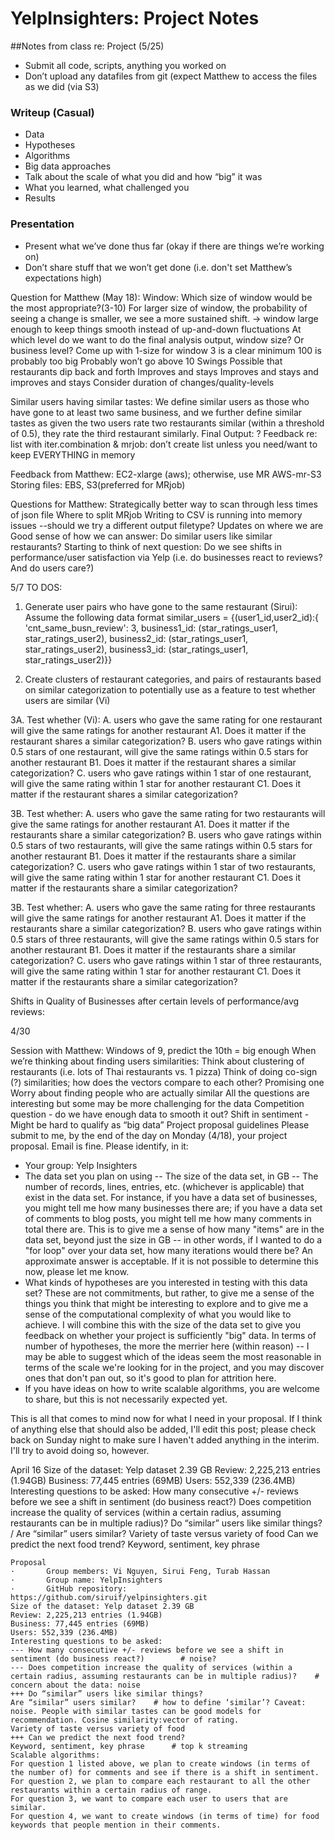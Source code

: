 # YelpInsighters: Project Notes

##Notes from class re: Project (5/25)
* Submit all code, scripts, anything you worked on
* Don’t upload any datafiles from git (expect Matthew to access the files as we did (via S3)

### Writeup (Casual)
* Data
* Hypotheses
* Algorithms
* Big data approaches
* Talk about the scale of what you did and how “big” it was
* What you learned, what challenged you
* Results

### Presentation
* Present what we’ve done thus far (okay if there are things we’re working on)
* Don’t share stuff that we won’t get done (i.e. don't set Matthew’s expectations high)


Question for Matthew (May 18):
Window:
Which size of window would be the most appropriate?(3-10) For larger size of window, the probability of seeing a  change is smaller, we see a more sustained shift. → window large enough to keep things smooth instead of up-and-down fluctuations
At which level do we want to do the final analysis output, window size? Or business level?
Come up with 1-size for window
3 is a clear minimum
100 is probably too big
Probably won’t go above 10
Swings
Possible that restaurants dip back and forth
Improves and stays
Improves and stays and improves and stays
Consider duration of changes/quality-levels

Similar users having similar tastes:
We define similar users as those who have gone to at least two same business, and we further define similar tastes as given the two users rate two restaurants similar (within a threshold of 0.5), they rate the third restaurant similarly.
Final Output: ?
Feedback re: list with iter.combination & mrjob: don’t create list unless you need/want to keep EVERYTHING in memory


Feedback from Matthew:
EC2-xlarge (aws); otherwise, use MR
AWS-mr-S3
Storing files: EBS, S3(preferred for MRjob)

Questions for Matthew:
Strategically better way to scan through less times of json file
Where to split MRjob
Writing to CSV is running into memory issues --should we try a different output filetype?
Updates on where we are
Good sense of how we can answer: Do similar users like similar restaurants?
Starting to think of next question: Do we see shifts in performance/user satisfaction via Yelp (i.e. do businesses react to reviews? And do users care?)

5/7
TO DOS:

1. Generate user pairs who have gone to the same restaurant (Sirui):
Assume the following data format
similar_users = {(user1_id,user2_id):{ 'cnt_same_busn_review': 3, 
business1_id: (star_ratings_user1, star_ratings_user2), 
business2_id: (star_ratings_user1, star_ratings_user2), 
business3_id: (star_ratings_user1, star_ratings_user2)}}

2. Create clusters of restaurant categories, and pairs of restaurants based on similar categorization
to potentially use as a feature to test whether users are similar (Vi)

3A. Test whether (Vi):
	A. users who gave the same rating for one restaurant will give the same ratings for another restaurant
		A1. Does it matter if the restaurant shares a similar categorization?
	B. users who gave ratings within 0.5 stars of one restaurant, will give the same ratings within 0.5 stars for another restaurant
		B1. Does it matter if the restaurant shares a similar categorization?
	C. users who gave ratings within 1 star of one restaurant, will give the same rating within 1 star for another restaurant
		C1. Does it matter if the restaurant shares a similar categorization?

3B. Test whether:
	A. users who gave the same rating for two restaurants will give the same ratings for another restaurant
		A1. Does it matter if the restaurants share a similar categorization?
	B. users who gave ratings within 0.5 stars of two restaurants, will give the same ratings within 0.5 stars for another restaurant
		B1. Does it matter if the restaurants share a similar categorization?
	C. users who gave ratings within 1 star of two restaurants, will give the same rating within 1 star for another restaurant
		C1. Does it matter if the restaurants share a similar categorization?

3B. Test whether:
	A. users who gave the same rating for three restaurants will give the same ratings for another restaurant
		A1. Does it matter if the restaurants share a similar categorization?
	B. users who gave ratings within 0.5 stars of three restaurants, will give the same ratings within 0.5 stars for another restaurant
		B1. Does it matter if the restaurants share a similar categorization?
	C. users who gave ratings within 1 star of three restaurants, will give the same rating within 1 star for another restaurant
		C1. Does it matter if the restaurants share a similar categorization?

Shifts in Quality of Businesses after certain levels of performance/avg reviews:


4/30


Session with Matthew:
Windows of 9, predict the 10th = big enough
When we’re thinking about finding users similarities:
Think about clustering of restaurants (i.e. lots of Thai restaurants vs. 1 pizza)
Think of doing co-sign (?) similarities; how does the vectors compare to each other?
Promising one
Worry about finding people who are actually similar
All the questions are interesting but some may be more challenging for the data
Competition question - do we have enough data to smooth it out?
Shift in sentiment - 
Might be hard to qualify as “big data”
Project proposal guidelines
Please submit to me, by the end of the day on Monday (4/18), your project proposal. Email is fine. Please identify, in it:

- Your group: Yelp Insighters
- The data set you plan on using
-- The size of the data set, in GB
-- The number of records, lines, entries, etc. (whichever is applicable) that exist in the data set. For instance, if you have a data set of businesses, you might tell me how many businesses there are; if you have a data set of comments to blog posts, you might tell me how many comments in total there are. This is to give me a sense of how many "items" are in the data set, beyond just the size in GB -- in other words, if I wanted to do a "for loop" over your data set, how many iterations would there be? An approximate answer is acceptable. If it is not possible to determine this now, please let me know.
- What kinds of hypotheses are you interested in testing with this data set? These are not commitments, but rather, to give me a sense of the things you think that might be interesting to explore and to give me a sense of the computational complexity of what you would like to achieve. I will combine this with the size of the data set to give you feedback on whether your project is sufficiently "big" data. In terms of number of hypotheses, the more the merrier here (within reason) -- I may be able to suggest which of the ideas seem the most reasonable in terms of the scale we're looking for in the project, and you may discover ones that don't pan out, so it's good to plan for attrition here.
- If you have ideas on how to write scalable algorithms, you are welcome to share, but this is not necessarily expected yet.

This is all that comes to mind now for what I need in your proposal. If I think of anything else that should also be added, I'll edit this post; please check back on Sunday night to make sure I haven't added anything in the interim. I'll try to avoid doing so, however.


April 16
Size of the dataset: Yelp dataset 2.39 GB 
Review: 2,225,213 entries (1.94GB)
Business: 77,445 entries (69MB)
Users: 552,339 (236.4MB)
Interesting questions to be asked: 
How many consecutive +/- reviews before we see a shift in sentiment (do business react?)
Does competition increase the quality of services (within a certain radius, assuming restaurants can be in multiple radius)?
Do “similar” users like similar things? /
Are “similar” users similar?
Variety of taste versus variety of food
Can we predict the next food trend?
Keyword, sentiment, key phrase




~~~~~~~~~~~~~~~~~~~~~~~~~~~~~~~~~~~~~~~~~~~~~~~~~~~~~~~~~~~~~~~~~~~~~~~~~~~~~
Proposal
·       Group members: Vi Nguyen, Sirui Feng, Turab Hassan
·       Group name: YelpInsighters
·       GitHub repository: https://github.com/siruif/yelpinsighters.git
Size of the dataset: Yelp dataset 2.39 GB
Review: 2,225,213 entries (1.94GB)
Business: 77,445 entries (69MB)
Users: 552,339 (236.4MB)
Interesting questions to be asked:
--- How many consecutive +/- reviews before we see a shift in sentiment (do business react?)		# noise?
--- Does competition increase the quality of services (within a certain radius, assuming restaurants can be in multiple radius)?	# concern about the data: noise
+++ Do “similar” users like similar things?
Are “similar” users similar?	# how to define ‘similar’? Caveat: noise. People with similar tastes can be good models for recommendation. Cosine similarity:vector of rating. 
Variety of taste versus variety of food
+++ Can we predict the next food trend?
Keyword, sentiment, key phrase		# top k streaming
Scalable algorithms:
For question 1 listed above, we plan to create windows (in terms of the number of) for comments and see if there is a shift in sentiment.
For question 2, we plan to compare each restaurant to all the other restaurants within a certain radius of range.
For question 3, we want to compare each user to users that are similar.
For question 4, we want to create windows (in terms of time) for food keywords that people mention in their comments.
